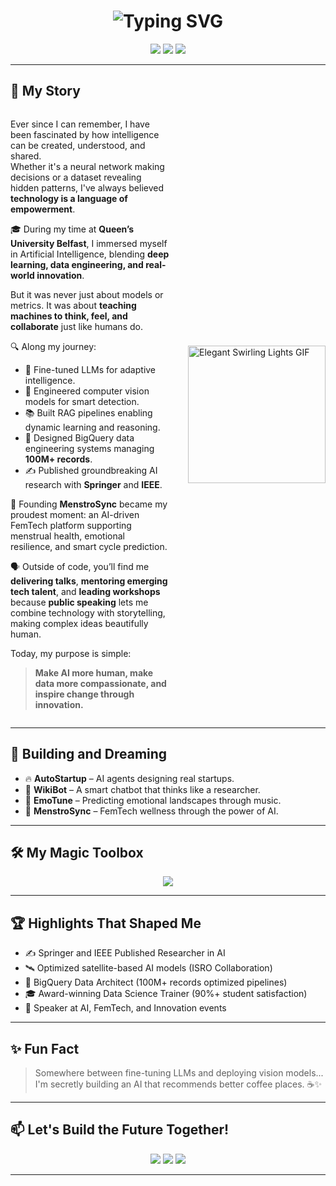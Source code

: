 <h1 align="center">
  <img src="https://readme-typing-svg.demolab.com?font=Fira+Code&pause=1000&color=BB67F9&center=true&vCenter=true&width=435&lines=Building+AI+That+Thinks;Making+Data+Tell+Stories;Engineering+Compassionate+Technology;Speaking+Ideas+Into+Action;Founder+of+MenstroSync" alt="Typing SVG" />
</h1>

<p align="center">
  <a href="https://linkedin.com/in/krupali-thakur"><img src="https://img.shields.io/badge/LinkedIn-8E2DE2?style=for-the-badge&logo=linkedin&logoColor=white"></a>
  <a href="mailto:krupali0613@gmail.com"><img src="https://img.shields.io/badge/Gmail-4A00E0?style=for-the-badge&logo=gmail&logoColor=white"></a>
  <a href="https://yourportfoliolink.com"><img src="https://img.shields.io/badge/Portfolio-7F00FF?style=for-the-badge&logo=about-dot-me&logoColor=white"></a>
</p>

---

## 🌟 My Story

<div style="display: flex; align-items: center; justify-content: space-between;">

<div style="flex: 1;">

Ever since I can remember, I have been fascinated by how intelligence can be created, understood, and shared.  
Whether it's a neural network making decisions or a dataset revealing hidden patterns, I've always believed **technology is a language of empowerment**.

🎓 During my time at **Queen’s University Belfast**, I immersed myself in Artificial Intelligence, blending **deep learning, data engineering, and real-world innovation**.

But it was never just about models or metrics.
It was about **teaching machines to think, feel, and collaborate** just like humans do.

🔍 Along my journey:
- 🧠 Fine-tuned LLMs for adaptive intelligence.
- 🎥 Engineered computer vision models for smart detection.
- 📚 Built RAG pipelines enabling dynamic learning and reasoning.
- 🧹 Designed BigQuery data engineering systems managing **100M+ records**.
- ✍️ Published groundbreaking AI research with **Springer** and **IEEE**.

🌸 Founding **MenstroSync** became my proudest moment:
an AI-driven FemTech platform supporting menstrual health, emotional resilience, and smart cycle prediction.

🗣️ Outside of code, you’ll find me **delivering talks**, **mentoring emerging tech talent**, and **leading workshops** 
because **public speaking** lets me combine technology with storytelling, making complex ideas beautifully human.

Today, my purpose is simple:  
> **Make AI more human, make data more compassionate, and inspire change through innovation.**

</div>

<div style="margin-left: 30px;">
  <img src="https://media4.giphy.com/media/JWuBH9rCO2uZuHBFpm/giphy.gif" width="220px" alt="Elegant Swirling Lights GIF">
</div>

</div>

---

## 🚀 Building and Dreaming

- 🔥 **AutoStartup** – AI agents designing real startups.
- 🧠 **WikiBot** – A smart chatbot that thinks like a researcher.
- 🎵 **EmoTune** – Predicting emotional landscapes through music.
- 🌸 **MenstroSync** – FemTech wellness through the power of AI.

---

## 🛠️ My Magic Toolbox
<p align="center">
  <img src="https://skillicons.dev/icons?i=python,tensorflow,pytorch,fastapi,streamlit,openai,gcp,aws,bigquery,postgresql,git,github,vscode,tableau,powerbi" />
</p>

---

## 🏆 Highlights That Shaped Me

- ✍️ Springer and IEEE Published Researcher in AI
- 🛰️ Optimized satellite-based AI models (ISRO Collaboration)
- 🧹 BigQuery Data Architect (100M+ records optimized pipelines)
- 🎓 Award-winning Data Science Trainer (90%+ student satisfaction)
- 🎤 Speaker at AI, FemTech, and Innovation events

---

## ✨ Fun Fact

> Somewhere between fine-tuning LLMs and deploying vision models...  
> I'm secretly building an AI that recommends better coffee places. ☕✨

---

## 📫 Let's Build the Future Together!
<p align="center">
  <a href="https://linkedin.com/in/krupali-thakur"><img src="https://img.shields.io/badge/Connect%20on%20LinkedIn-8338EC?style=for-the-badge&logo=linkedin&logoColor=white"></a>
  <a href="mailto:krupali0613@gmail.com"><img src="https://img.shields.io/badge/Email%20Me-4A00E0?style=for-the-badge&logo=gmail&logoColor=white"></a>
  <a href="https://yourportfoliolink.com"><img src="https://img.shields.io/badge/Visit%20Portfolio-9D4EDD?style=for-the-badge&logo=about-dot-me&logoColor=white"></a>
</p>

---
